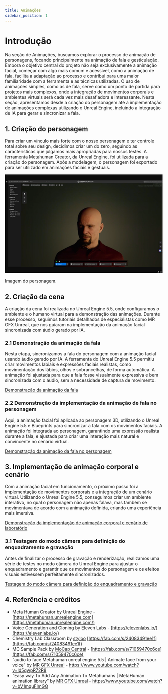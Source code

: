 ```yaml
---
title: Animações
sidebar_position: 1
---
```


# Introdução

Na seção de Animações, buscamos explorar o processo de animação de personagens, focando principalmente na animação de fala e gesticulação. Embora o objetivo central do projeto não seja exclusivamente a animação facial, começar com algo mais comum e acessível, como a animação de fala, facilita a adaptação ao processo e contribui para uma maior familiaridade com a ferramenta e as técnicas utilizadas. O uso de animações simples, como as de fala, serve como um ponto de partida para projetos mais complexos, onde a integração de movimentos corporais e ambientes virtuais será cada vez mais desafiadora e interessante. Nesta seção, apresentamos desde a criação do personagem até a implementação de animações complexas utilizando o Unreal Engine, incluindo a integração de IA para gerar e sincronizar a fala.

## 1. Criação do personagem

Para criar um vínculo mais forte com o nosso personagem e ter controle total sobre seu design, decidimos criar um do zero, seguindo as características que julgamos mais apropriadas para nossos testes. A ferramenta Metahuman Creator, da Unreal Engine, foi utilizada para a criação do personagem. Após a modelagem, o personagem foi exportado para ser utilizado em animações faciais e gestuais.

![Imagem do personagem.](../../../assets/char_image.png)

Imagem do personagem.

## 2. Criação da cena

A criação da cena foi realizada no Unreal Engine 5.5, onde configuramos o ambiente e o humano virtual para a demonstração das animações. Durante esse processo, seguimos tutoriais detalhados de especialistas como MR GFX Unreal, que nos guiaram na implementação da animação facial sincronizada com áudio gerado por IA.

### 2.1 Demonstração da animação da fala

Nesta etapa, sincronizamos a fala do personagem com a animação facial usando áudio gerado por IA. A ferramenta do Unreal Engine 5.5 permitiu criar movimentos labiais e expressões faciais realistas, como movimentação dos lábios, olhos e sobrancelhas, de forma automática. A animação foi ajustada para que a fala fosse visualmente expressiva e bem sincronizada com o áudio, sem a necessidade de captura de movimento.

[Demonstração da animação da fala](https://github.com/user-attachments/assets/eac8a264-e69b-4451-b9dd-a5258983b677)


### 2.2 Demonstração da implementação da animação de fala no personagem

Aqui, a animação facial foi aplicada ao personagem 3D, utilizando o Unreal Engine 5.5 e Blueprints para sincronizar a fala com os movimentos faciais. A animação foi integrada ao personagem, garantindo uma expressão realista durante a fala, e ajustada para criar uma interação mais natural e convincente no cenário virtual.

[Demonstração da animação da fala no personagem](https://github.com/user-attachments/assets/211e1355-d697-41ee-9480-a22b9b999c8c)


## 3. Implementação de animação corporal e cenário

Com a animação facial em funcionamento, o próximo passo foi a implementação de movimentos corporais e a integração de um cenário virtual. Utilizando o Unreal Engine 5.5, conseguimos criar um ambiente interativo, no qual o personagem não apenas falava, mas também se movimentava de acordo com a animação definida, criando uma experiência mais imersiva.

[Demonstração da implementação de animação corporal e cenário de laboratório](https://github.com/user-attachments/assets/88fd4dd9-de19-4302-83aa-f61639cd67d0)


### 3.1 Testagem do modo câmera para definição do enquadramento e gravação

Antes de finalizar o processo de gravação e renderização, realizamos uma série de testes no modo câmera do Unreal Engine para ajustar o enquadramento e garantir que os movimentos do personagem e os efeitos visuais estivessem perfeitamente sincronizados.


[Testagem do modo câmera para definição do enquadramento e gravação](https://github.com/user-attachments/assets/d6f430c1-3150-491d-9c44-31540e50790f)

## 4. Referência e créditos

- Meta Human Creator by Unreal Engine - [https://metahuman.unrealengine.com](https://metahuman.unrealengine.com/)
- Voice Generation and Cloning by Eleven Labs - [https://elevenlabs.io/](https://elevenlabs.io/)
- Chemistry Lab Classroom by [styloo](https://www.fab.com/sellers/styloo) [https://fab.com/s/24083491ee1f](https://fab.com/s/24083491ee1f)
- MC Sample Pack by [MoCap Central](https://www.fab.com/sellers/MoCap%20Central) - [https://fab.com/s/71059470c6ce](https://fab.com/s/71059470c6ce)
- “audio to face Metahuman unreal engine 5.5 | Animate face from your voice” by [MR GFX Unreal](https://www.youtube.com/@MR_GFX) -  https://www.youtube.com/watch?v=ld5gwpR72R8
- “Easy way To Add Any Animation To Metahumans | MetaHuman animation library” by  [MR GFX Unreal](https://www.youtube.com/@MR_GFX) -  https://www.youtube.com/watch?v=bV1mquFImGQ
